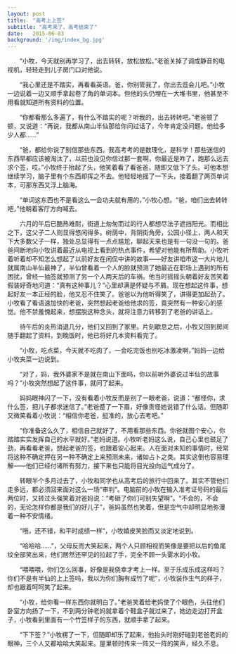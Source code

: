 ```yaml
---
layout: post
title:  "高考上上签"
subtitle: "高考来了，高考结束了"
date:   2015-06-03
background: '/img/index_bg.jpg'
---
```

&emsp;&emsp;“小牧，今天就别再学习了，出去转转，放松放松。”老爸关掉了调成静音的电视机，轻轻走到儿子房门口对他说。

&emsp;&emsp;“我心里还是不踏实，再看看英语。爸，你别管我了，你出去逛会儿吧。”小牧一边说着一边又顺手拿起卷了角的单词本。但他的头仍埋在一大堆书里，他甚至不用看就知道所有资料的位置。

&emsp;&emsp;“你都看那么多遍了，有什么不踏实的呢？听我的，出去转转吧。”老爸顿了顿，又说道：“再说，我都从南山半仙那给你问过话了，今年肯定没问题。他给多少人都……”

&emsp;&emsp;“爸，都给你说了别信那些东西。我高考考的是数理化，是科学！那些迷信的东西早都应该被淘汰了，以前也没见你信过那一套啊，你最近是咋了，跑那么远去求个签，哎。”小牧终于抬起了头，他笑着看了看爸爸，随即又低下了头。可他本想继续学习，脑子里有个东西却挥之不去。他轻轻地摇了一下头，接着翻了两页单词本，可那东西又浮上脑海。

&emsp;&emsp;“单词这东西也不是看这么一会功夫就有用的，”小牧心想。“爸，咱们出去转转吧，”他朝着客厅方向喊去。

&emsp;&emsp;六月的午后已酷热难耐，街道上匆匆而过的行人都想尽法子遮挡阳光。而相比之下，这父子二人则显得悠闲得多。树荫中，背阴街角旁，公园小径上，两人和天下大多数父子一样，独处总显得有一点点尴尬，聊起天来也是有一句没一句的。爸爸间断地向小牧讲着最近从电视上看到的热点事件，希望对他能有所帮助。小牧听着听着却不知怎么想起了以前好友在闲侃中讲的故事——好友讲咱市这一大片地儿就属南山半仙最神了，半仙曾看着一个人的脸就预测了她最近在职场上遇到的所有困扰，曾经一抽签就预测了另一个人两天后的车祸。他当时摇摇头朝着好友苦笑着假装好奇地问道：“真有这种事儿？”心里却满是怀疑与不屑。现在想起这件事，想起好友一本正经的脸，他又忍不住笑了。爸爸以为他听得笑了，讲得更加起劲了。小牧看了看语速加快的老爸，突然想起老爸给他求的签，竟突然有一种安心的感觉。他不禁羞愧起来，想摆脱这种念头，就将注意力转移到了老爸的讲话上。

&emsp;&emsp;待午后的炎热消退几分，他们又回到了家里。片刻歇息之后，小牧又回到房间随手翻起了资料，到晚饭时，他已将好几本资料看完了。

&emsp;&emsp;“小牧，吃点菜，今天就不吃肉了，一会吃完饭也别吃冰激凌啊，”妈妈一边给小牧夹菜一边说到。

&emsp;&emsp;“对了，妈，我外婆家不是就在南山下面吗，你以前听外婆说过半仙的故事吗？”小牧突然想起了这件事，就问了起来。

&emsp;&emsp;妈妈眼神闪了一下，没有看着小牧反而是别了一眼老爸，说道：“都怪你，求什么签，把儿子都求迷信了。”老爸蹙了一下眉，好像责怪她说错了什么话。但随即又微笑看着小牧说：“相信你老爸，挺准的，放心去考吧。”

&emsp;&emsp;“你准备这么久了，相信自己就好了，不用看那些东西。你爸就图个安心，你踏踏实实发挥自己的水平就好。”老妈说道。小牧听老妈这么说，自己心里也鼓足了劲，再看看老爸，想起老爸的签，也跟着安心起来。人在面对未知的事情时，经常将这种不确定押在另一种不确定上来预测未来，诸如占卜之类。其实这倒也容易理解——他们已经付诸所有努力，接下来也只能将目光投向运气成分了。

&emsp;&emsp;转眼半个多月过去了，小牧和同学也从高考后的旅行中回来了。其实不管他们走多远，都必须回来面对这么一场“审判”。电脑前的小牧在输入准考证号码的最后两位时，又转过头强笑着对爸妈说：“考砸了你们可别失望啊”。“不会的，不会的，无论怎样你都是我们的好儿子”，爸妈虽然也笑着，但是空气中却明显地弥漫着一种不安情绪。

&emsp;&emsp;“哦，还不错，和平时成绩一样”，小牧嬉皮笑脸而又淡定地说到。

&emsp;&emsp;“哈哈哈……”，父母反而大笑起来，两个人只顾相视而笑像是要把以后的鱼尾纹全部笑出来，他们居然还罕见的拉起了手，完全不顾一头雾水的小牧。

&emsp;&emsp;“喂喂喂，你们怎么回事，好像是我侥幸才考上一样。至于乐成乐成这样吗？你们不是有半仙的上上签吗，我以为你们胸有成竹了呢”，小牧装作生气的样子，却也跟着呵呵笑了起来。

&emsp;&emsp;“小牧，给你看一样东西你就明白了。”老爸笑着给老妈使了个眼色，头往他们卧室方向扬了一下，不到两分钟老妈就拿着个鞋盒子就过来了，她边走边打开盒子，小牧看到里面有一个竹签样子的东西，就顺手拿了起来。

&emsp;&emsp;“下下签？”小牧楞了一下，但随即却乐了起来，他抬头时刚好碰到老爸老妈的眼神，三个人又都哈哈大笑起来。屋里顿时传来一阵又一阵的笑声，经久不息。